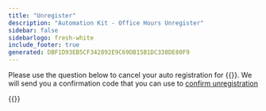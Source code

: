 ```yaml
---
title: "Unregister"
description: "Automation Kit - Office Hours Unregister"
sidebar: false
sidebarlogo: fresh-white
include_footer: true
generated: DBF1D93EB5CF342892E9C69DB15B1DC338DE80F9
---
```


Please use the question below to cancel your auto registration for {{<product-name>}}. We will send you a confirmation code that you can use to [confirm unregistration](/en-gb/office-hours/unregister-confirm)

{{<questions name="/content/en-gb/office-hours/unregister.json" completed="Thank you for completing unregistration questions" showNavigationButtons="false" locale="en-gb">}}
